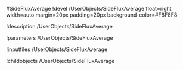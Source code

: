 <!-- MOOSE Object Documentation Stub: Remove this when content is added. -->
#SideFluxAverage
!devel /UserObjects/SideFluxAverage float=right width=auto margin=20px padding=20px background-color=#F8F8F8

!description /UserObjects/SideFluxAverage

!parameters /UserObjects/SideFluxAverage

!inputfiles /UserObjects/SideFluxAverage

!childobjects /UserObjects/SideFluxAverage
